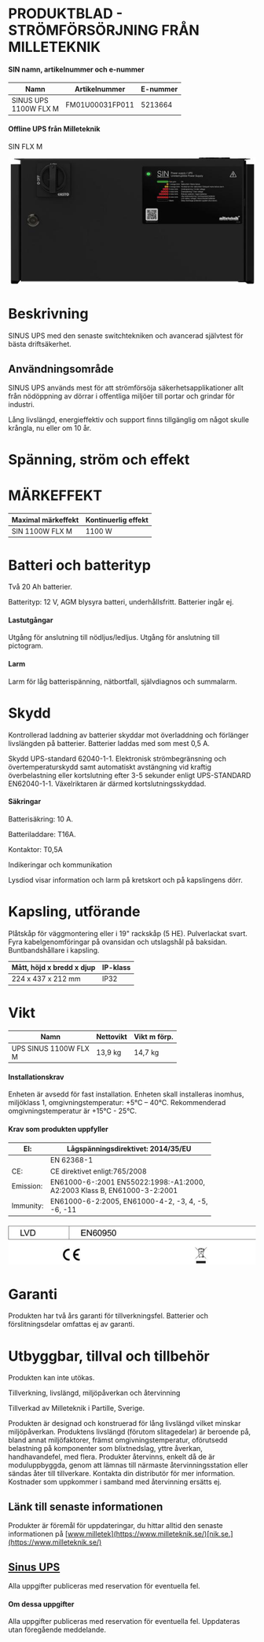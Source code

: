 # PRODUKTBLAD - STRÖMFÖRSÖRJNING FRÅN MILLETEKNIK

#### SIN namn, artikelnummer och e-nummer

| Namn                     | Artikelnummer   | E-nummer |
|--------------------------|-----------------|----------|
| SINUS UPS<br>1100W FLX M | FM01U00031FP011 | 5213664  |

#### Offline UPS från Milleteknik

SIN FLX M

![](_page_0_Picture_7.jpeg)

# Beskrivning

SINUS UPS med den senaste switchtekniken och avancerad självtest för bästa driftsäkerhet.

## Användningsområde

SINUS UPS används mest för att strömförsöja säkerhetsapplikationer allt från nödöppning av dörrar i offentliga miljöer till portar och grindar för industri.

Lång livslängd, energieffektiv och support finns tillgänglig om något skulle krångla, nu eller om 10 år.

# Spänning, ström och effekt

# MÄRKEFFEKT

| Maximal märkeffekt | Kontinuerlig effekt |
|--------------------|---------------------|
| SIN 1100W FLX M    | 1100 W              |

# Batteri och batterityp

Två 20 Ah batterier.

Batterityp: 12 V, AGM blysyra batteri, underhållsfritt. Batterier ingår ej.

#### Lastutgångar

Utgång för anslutning till nödljus/ledljus. Utgång för anslutning till pictogram.

#### Larm

Larm för låg batterispänning, nätbortfall, självdiagnos och summalarm.

# Skydd

Kontrollerad laddning av batterier skyddar mot överladdning och förlänger livslängden på batterier. Batterier laddas med som mest 0,5 A.

Skydd UPS-standard 62040-1-1. Elektronisk strömbegränsning och övertemperaturskydd samt automatiskt avstängning vid kraftig överbelastning eller kortslutning efter 3-5 sekunder enligt UPS-STANDARD EN62040-1-1. Växelriktaren är därmed kortslutningsskyddad.

#### Säkringar

Batterisäkring: 10 A.

Batteriladdare: T16A.

Kontaktor: T0,5A

Indikeringar och kommunikation

Lysdiod visar information och larm på kretskort och på kapslingens dörr.

# Kapsling, utförande

Plåtskåp för väggmontering eller i 19" rackskåp (5 HE). Pulverlackat svart. Fyra kabelgenomföringar på ovansidan och utslagshål på baksidan. Buntbandshållare i kapsling.

| Mått, höjd x bredd x djup | IP-klass |
|---------------------------|----------|
| 224 x 437 x 212 mm        | IP32     |

# Vikt

| Namn                     | Nettovikt | Vikt m förp. |
|--------------------------|-----------|--------------|
| UPS SINUS 1100W FLX<br>M | 13,9 kg   | 14,7 kg      |

#### Installationskrav

Enheten är avsedd för fast installation. Enheten skall installeras inomhus, miljöklass 1, omgivningstemperatur: +5°C – 40°C. Rekommenderad omgivningstemperatur är +15°C - 25°C.

#### Krav som produkten uppfyller

| El:       | Lågspänningsdirektivet: 2014/35/EU                                          |
|-----------|-----------------------------------------------------------------------------|
|           | EN 62368-1                                                                  |
| CE:       | CE direktivet enligt:765/2008                                               |
| Emission: | EN61000-6-:2001 EN55022:1998:-A1:2000,<br>A2:2003 Klass B, EN61000-3-2:2001 |
| Immunity: | EN61000-6-2:2005, EN61000-4-2, -3, 4, -5,<br>-6, -11                        |

![](_page_1_Figure_2.jpeg)

# Garanti

Produkten har två års garanti för tillverkningsfel. Batterier och förslitningsdelar omfattas ej av garanti.

# Utbyggbar, tillval och tillbehör

Produkten kan inte utökas.

Tillverkning, livslängd, miljöpåverkan och återvinning

Tillverkad av Milleteknik i Partille, Sverige.

Produkten är designad och konstruerad för lång livslängd vilket minskar miljöpåverkan. Produktens livslängd (förutom slitagedelar) är beroende på, bland annat miljöfaktorer, främst omgivningstemperatur, oförutsedd belastning på komponenter som blixtnedslag, yttre åverkan, handhavandefel, med flera. Produkter återvinns, enkelt då de är moduluppbyggda, genom att lämnas till närmaste återvinningsstation eller sändas åter till tillverkare. Kontakta din distributör för mer information. Kostnader som uppkommer i samband med återvinning ersätts ej.

## Länk till senaste informationen

Produkter är föremål för uppdateringar, du hittar alltid den senaste informationen på [www.milletek](https://www.milleteknik.se/)[nik.se.](https://www.milleteknik.se/)

## [Sinus UPS](https://www.milleteknik.se/produkt-kategori/ups/)

Alla uppgifter publiceras med reservation för eventuella fel.

#### Om dessa uppgifter

Alla uppgifter publiceras med reservation för eventuella fel. Uppdateras utan föregående meddelande.